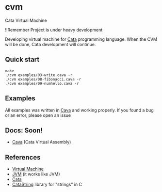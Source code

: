 # cvm

Cata Virtual Machine

!!Remember
Project is under heavy development

Developing virtual machine for [Cata](https://github.com/C0DIC/cata) programming language. When the CVM will be done, Cata development will continue.

## Quick start

``` console
make
./cvm examples/03-write.cava -r
./cvm examples/08-fibonacci.cava -r
./cvm examples/09-numhello.cava -r
```

## Examples

All examples was written in [Cava](#docs-soon) and working properly.
If you found a bug or an error, please open an issue

## Docs: __Soon!__

- [Cava](Docs.md) (Cata Virtual Assembly)

## References

- [Virtual Machine](https://en.wikipedia.org/wiki/Virtual_machine)
- [JVM](https://en.wikipedia.org/wiki/Java_virtual_machine) (it works like JVM)
- [Cata](https://github.com/C0DIC/cata)
- [CataString](./catastring/) library for "strings" in C
